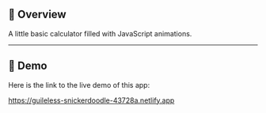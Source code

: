 ## 📍 Overview

A little basic calculator filled with JavaScript animations.

---

## 🎈 Demo

Here is the link to the live demo of this app:

https://guileless-snickerdoodle-43728a.netlify.app
